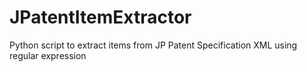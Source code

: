 # JPatentItemExtractor
Python script to extract items from JP Patent Specification XML using regular expression

